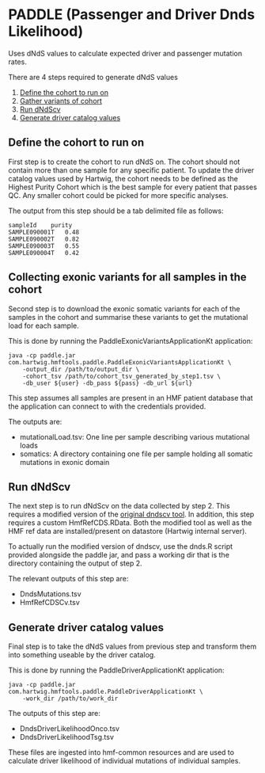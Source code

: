 # PADDLE (Passenger and Driver Dnds Likelihood)

Uses dNdS values to calculate expected driver and passenger mutation rates.

There are 4 steps required to generate dNdS values
1. [Define the cohort to run on](#define-the-cohort-to-run-on)
2. [Gather variants of cohort](#collecting-exonic-variants-for-all-samples-in-the-cohort)
3. [Run dNdScv](#run-dndscv)
4. [Generate driver catalog values](#generate-driver-catalog-values)

## Define the cohort to run on 

First step is to create the cohort to run dNdS on. The cohort should not contain more than one sample for any specific patient.
To update the driver catalog values used by Hartwig, the cohort needs to be defined as the Highest Purity Cohort which is the 
best sample for every patient that passes QC. Any smaller cohort could be picked for more specific analyses. 
 
The output from this step should be a tab delimited file as follows:

```
sampleId	purity
SAMPLE090001T	0.48
SAMPLE090002T	0.82
SAMPLE090003T	0.55
SAMPLE090004T	0.42
```

## Collecting exonic variants for all samples in the cohort

Second step is to download the exonic somatic variants for each of the samples in the cohort and summarise these variants to get the mutational load for each sample.

This is done by running the PaddleExonicVariantsApplicationKt application:

```
java -cp paddle.jar com.hartwig.hmftools.paddle.PaddleExonicVariantsApplicationKt \
    -output_dir /path/to/output_dir \
    -cohort_tsv /path/to/cohort_tsv_generated_by_step1.tsv \
    -db_user ${user} -db_pass ${pass} -db_url ${url}
```  

This step assumes all samples are present in an HMF patient database that the application can connect to with the credentials provided.

The outputs are:
 - mutationalLoad.tsv: One line per sample describing various mutational loads
 - somatics: A directory containing one file per sample holding all somatic mutations in exonic domain

## Run dNdScv

The next step is to run dNdScv on the data collected by step 2. This requires a modified version of the [original dndscv tool](https://github.com/im3sanger/dndscv).
In addition, this step requires a custom HmfRefCDS.RData. Both the modified tool as well as the HMF ref data are installed/present on datastore (Hartwig internal server).

To actually run the modified version of dndscv, use the dnds.R script provided alongside the paddle jar,
and pass a working dir that is the directory containing the output of step 2.

The relevant outputs of this step are:
 - DndsMutations.tsv
 - HmfRefCDSCv.tsv

## Generate driver catalog values

Final step is to take the dNdS values from previous step and transform them into something useable by the driver catalog. 

This is done by running the PaddleDriverApplicationKt application:
```
java -cp paddle.jar com.hartwig.hmftools.paddle.PaddleDriverApplicationKt \
    -work_dir /path/to/work_dir
```  

The outputs of this step are:
 - DndsDriverLikelihoodOnco.tsv
 - DndsDriverLikelihoodTsg.tsv
  
These files are ingested into hmf-common resources and are used to calculate driver likelihood of individual mutations of individual samples.

